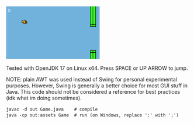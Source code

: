 ![cool gif here](readme-img.gif)

Tested with OpenJDK 17 on Linux x64. Press SPACE or UP ARROW to jump.

NOTE: plain AWT was used instead of Swing for personal experimental
purposes. However, Swing is generally a better choice for most GUI stuff
in Java. This code should not be considered a reference for best
practices (idk what im doing sometimes).

    javac -d out Game.java    # compile
    java -cp out:assets Game  # run (on Windows, replace ':' with ';')
